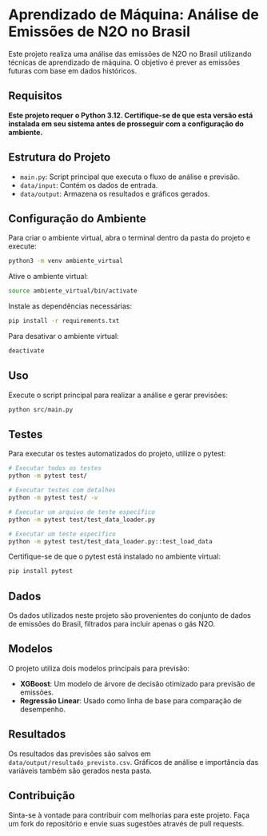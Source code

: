 # Aprendizado de Máquina: Análise de Emissões de N2O no Brasil

Este projeto realiza uma análise das emissões de N2O no Brasil utilizando técnicas de aprendizado de máquina. O objetivo é prever as emissões futuras com base em dados históricos.

## **Requisitos**

**Este projeto requer o Python 3.12. Certifique-se de que esta versão está instalada em seu sistema antes de prosseguir com a configuração do ambiente.**

## Estrutura do Projeto

- `main.py`: Script principal que executa o fluxo de análise e previsão.
- `data/input`: Contém os dados de entrada.
- `data/output`: Armazena os resultados e gráficos gerados.

## Configuração do Ambiente

Para criar o ambiente virtual, abra o terminal dentro da pasta do projeto e execute:

```bash
python3 -m venv ambiente_virtual
```

Ative o ambiente virtual:

```bash
source ambiente_virtual/bin/activate
```

Instale as dependências necessárias:

```bash
pip install -r requirements.txt
```

Para desativar o ambiente virtual:

```bash
deactivate
```

## Uso

Execute o script principal para realizar a análise e gerar previsões:

```bash
python src/main.py
```

## Testes

Para executar os testes automatizados do projeto, utilize o pytest:

```bash
# Executar todos os testes
python -m pytest test/

# Executar testes com detalhes
python -m pytest test/ -v

# Executar um arquivo de teste específico
python -m pytest test/test_data_loader.py

# Executar um teste específico
python -m pytest test/test_data_loader.py::test_load_data
```

Certifique-se de que o pytest está instalado no ambiente virtual:

```bash
pip install pytest
```

## Dados

Os dados utilizados neste projeto são provenientes do conjunto de dados de emissões do Brasil, filtrados para incluir apenas o gás N2O.

## Modelos

O projeto utiliza dois modelos principais para previsão:

- **XGBoost**: Um modelo de árvore de decisão otimizado para previsão de emissões.
- **Regressão Linear**: Usado como linha de base para comparação de desempenho.

## Resultados

Os resultados das previsões são salvos em `data/output/resultado_previsto.csv`. Gráficos de análise e importância das variáveis também são gerados nesta pasta.

## Contribuição

Sinta-se à vontade para contribuir com melhorias para este projeto. Faça um fork do repositório e envie suas sugestões através de pull requests.
